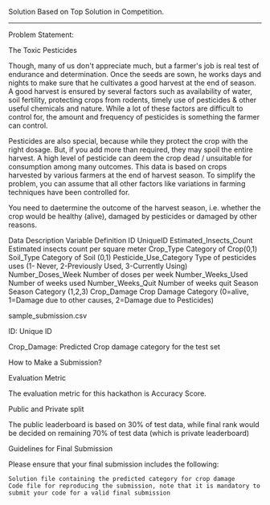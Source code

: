 Solution Based on Top Solution in Competition.

__________________________________________________________________________________________________________________________________________________________________

Problem Statement:

The Toxic Pesticides

Though, many of us don't appreciate much, but a farmer's job is real test of endurance and determination. Once the seeds are sown, he works days and nights to make sure that he cultivates a good harvest at the end of season. A good harvest is ensured by several factors such as availability of water, soil fertility, protecting crops from rodents, timely use of pesticides & other useful chemicals and nature. While a lot of these factors are difficult to control for, the amount and frequency of pesticides is something the farmer can control.

Pesticides are also special, because while they protect the crop with the right dosage. But, if you add more than required, they may spoil the entire harvest. A high level of pesticide can deem the crop dead / unsuitable for consumption among many outcomes. This data is based on crops harvested by various farmers at the end of harvest season. To simplify the problem, you can assume that all other factors like variations in farming techniques have been controlled for.

You need to daetermine the outcome of the harvest season, i.e. whether the crop would be healthy (alive), damaged by pesticides or damaged by other reasons.


Data Description
Variable 	Definition
ID 	UniqueID
Estimated_Insects_Count 	Estimated insects count per square meter
Crop_Type 	Category of Crop(0,1)
Soil_Type 	Category of Soil (0,1)
Pesticide_Use_Category 	Type of pesticides uses (1- Never, 2-Previously Used, 3-Currently Using)
Number_Doses_Week 	Number of doses per week
Number_Weeks_Used 	Number of weeks used
Number_Weeks_Quit 	Number of weeks quit
Season 	Season Category (1,2,3)
Crop_Damage 	Crop Damage Category (0=alive, 1=Damage due to other causes, 2=Damage due to Pesticides)


sample_submission.csv

ID: Unique ID

Crop_Damage: Predicted Crop damage category for the test set 


How to Make a Submission?


Evaluation Metric

The evaluation metric for this hackathon is Accuracy Score.


Public and Private split

The public leaderboard is based on 30% of test data, while final rank would be decided on remaining 70% of test data (which is private leaderboard)

 
Guidelines for Final Submission

Please ensure that your final submission includes the following:

    Solution file containing the predicted category for crop damage
    Code file for reproducing the submission, note that it is mandatory to submit your code for a valid final submission
